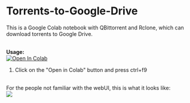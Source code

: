 # Torrents-to-Google-Drive
This is a Google Colab notebook with QBittorrent and Rclone, which can download torrents to Google Drive.

<br><b>Usage:</b>
<br>
<a href="https://colab.research.google.com/github/pcgamescollections2021/torrent2gdrive/blob/main/compiled_by_jga_143.ipynb" target="_parent\"><img src="https://colab.research.google.com/assets/colab-badge.svg" alt="Open In Colab"/></a>
1. Click on the "Open in Colab" button and press ctrl+f9
<br>
For the people not familiar with the webUI, this is what it looks like:
<br>
<img src="https://i.snag.gy/ZAg2PS.jpg">

